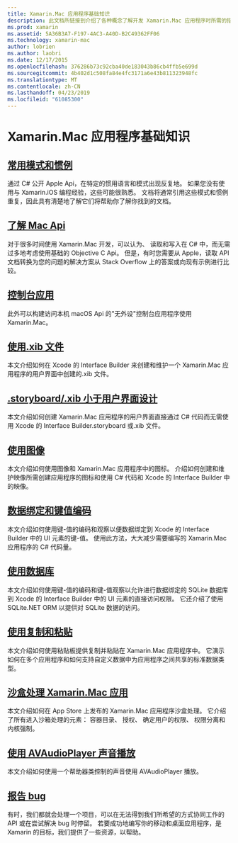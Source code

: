 ```yaml
---
title: Xamarin.Mac 应用程序基础知识
description: 此文档所链接到介绍了各种概念了解开发 Xamarin.Mac 应用程序时所需的指南。
ms.prod: xamarin
ms.assetid: 5A36B3A7-F197-4AC3-A40D-B2C49362FF06
ms.technology: xamarin-mac
author: lobrien
ms.author: laobri
ms.date: 12/17/2015
ms.openlocfilehash: 376286b73c92cba40de183043b86cb4ffb5e699d
ms.sourcegitcommit: 4b402d1c508fa84e4fc3171a6e43b811323948fc
ms.translationtype: MT
ms.contentlocale: zh-CN
ms.lasthandoff: 04/23/2019
ms.locfileid: "61085300"
---
```

# <a name="xamarinmac-application-fundamentals"></a>Xamarin.Mac 应用程序基础知识

## <a name="common-patterns-and-idiomsmacapp-fundamentalspatternsmd"></a>[常用模式和惯例](~/mac/app-fundamentals/patterns.md)

通过 C# 公开 Apple Api，在特定的惯用语言和模式出现反复地。 如果您没有使用与 Xamarin.iOS 编程经验，这些可能很熟悉。 文档将通常引用这些模式和惯例重复，因此具有清楚地了解它们将帮助你了解你找到的文档。

## <a name="understanding-mac-apismacapp-fundamentalsmac-apismd"></a>[了解 Mac Api](~/mac/app-fundamentals/mac-apis.md)

对于很多时间使用 Xamarin.Mac 开发，可以认为、 读取和写入在 C# 中，而无需过多地考虑使用基础的 Objective C Api。 但是，有时您需要从 Apple，读取 API 文档转换为您的问题的解决方案从 Stack Overflow 上的答案或向现有示例进行比较。

## <a name="console-appsmacapp-fundamentalsconsolemd"></a>[控制台应用](~/mac/app-fundamentals/console.md)

此外可以构建访问本机 macOS Api 的"无外设"控制台应用程序使用 Xamarin.Mac。

## <a name="working-with-xib-filesmacapp-fundamentalsxibmd"></a>[使用.xib 文件](~/mac/app-fundamentals/xib.md)

本文介绍如何在 Xcode 的 Interface Builder 来创建和维护一个 Xamarin.Mac 应用程序的用户界面中创建的.xib 文件。

## <a name="storyboardxib-less-user-interface-designmacapp-fundamentalsxibless-uimd"></a>[.storyboard/.xib 小于用户界面设计](~/mac/app-fundamentals/xibless-ui.md)

本文介绍如何创建 Xamarin.Mac 应用程序的用户界面直接通过 C# 代码而无需使用 Xcode 的 Interface Builder.storyboard 或.xib 文件。

## <a name="working-with-imagesmacapp-fundamentalsimagemd"></a>[使用图像](~/mac/app-fundamentals/image.md)

本文介绍如何使用图像和 Xamarin.Mac 应用程序中的图标。 介绍如何创建和维护映像所需创建应用程序的图标和使用 C# 代码和 Xcode 的 Interface Builder 中的映像。

## <a name="data-binding-and-key-value-codingmacapp-fundamentalsdatabindingmd"></a>[数据绑定和键值编码](~/mac/app-fundamentals/databinding.md)

本文介绍如何使用键-值的编码和观察以便数据绑定到 Xcode 的 Interface Builder 中的 UI 元素的键-值。 使用此方法，大大减少需要编写的 Xamarin.Mac 应用程序的 C# 代码量。 

## <a name="working-with-databasesmacapp-fundamentalsdatabasesmd"></a>[使用数据库](~/mac/app-fundamentals/databases.md)

本文介绍如何使用键-值的编码和键-值观察以允许进行数据绑定的 SQLite 数据库到 Xcode 的 Interface Builder 中的 UI 元素的直接访问权限。 它还介绍了使用 SQLite.NET ORM 以提供对 SQLite 数据的访问。

## <a name="working-with-copy-and-pastemacapp-fundamentalscopy-pastemd"></a>[使用复制和粘贴](~/mac/app-fundamentals/copy-paste.md)

本文介绍如何使用粘贴板提供复制并粘贴在 Xamarin.Mac 应用程序中。 它演示如何在多个应用程序和如何支持自定义数据中为应用程序之间共享的标准数据类型。

## <a name="sandboxing-a-xamarinmac-appmacapp-fundamentalssandboxingmd"></a>[沙盒处理 Xamarin.Mac 应用](~/mac/app-fundamentals/sandboxing.md)

本文介绍如何在 App Store 上发布的 Xamarin.Mac 应用程序沙盒处理。 它介绍了所有进入沙箱处理的元素： 容器目录、 授权、 确定用户的权限、 权限分离和内核强制。

## <a name="playing-sound-with-avaudioplayermacapp-fundamentalssoundsmd"></a>[使用 AVAudioPlayer 声音播放](~/mac/app-fundamentals/sounds.md)

本文介绍如何使用一个帮助器类控制的声音使用 AVAudioPlayer 播放。

## <a name="reporting-bugsmacapp-fundamentalstroubleshootingmd"></a>[报告 bug](~/mac/app-fundamentals/troubleshooting.md)

有时，我们都就会处理一个项目，可以在无法得到我们所希望的方式协同工作的 API 或在尝试解决 bug 时停留。 若要成功地编写你的移动和桌面应用程序，是 Xamarin 的目标，我们提供了一些资源，以帮助。
